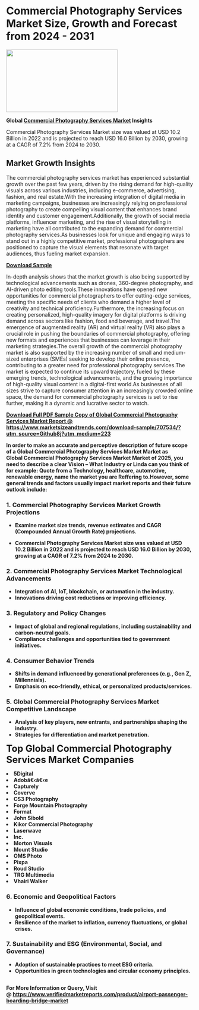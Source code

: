 <H1>Commercial Photography Services Market Size, Growth and Forecast from 2024 - 2031</H1><img class="aligncenter size-medium wp-image-584254" src="https://thirdeyenews.in/wp-content/uploads/2024/09/Global-Market-Research-300x168.jpeg" alt="" width="300" height="168" /><p><strong>Global&nbsp;<a href="https://www.marketsizeandtrends.com/download-sample/707534/?utm_source=Github8j?utm_medium=223">Commercial Photography Services Market</a> Insights</strong></p><p>Commercial Photography Services Market size was valued at USD 10.2 Billion in 2022 and is projected to reach USD 16.0 Billion by 2030, growing at a CAGR of 7.2% from 2024 to 2030.</p><p><h2>Market Growth Insights</h2> <p>The commercial photography services market has experienced substantial growth over the past few years, driven by the rising demand for high-quality visuals across various industries, including e-commerce, advertising, fashion, and real estate.With the increasing integration of digital media in marketing campaigns, businesses are increasingly relying on professional photography to create compelling visual content that enhances brand identity and customer engagement.Additionally, the growth of social media platforms, influencer marketing, and the rise of visual storytelling in marketing have all contributed to the expanding demand for commercial photography services.As businesses look for unique and engaging ways to stand out in a highly competitive market, professional photographers are positioned to capture the visual elements that resonate with target audiences, thus fueling market expansion.</p> <p><strong><a href="#">Download Sample</a></strong></p> <p>In-depth analysis shows that the market growth is also being supported by technological advancements such as drones, 360-degree photography, and AI-driven photo editing tools.These innovations have opened new opportunities for commercial photographers to offer cutting-edge services, meeting the specific needs of clients who demand a higher level of creativity and technical proficiency.Furthermore, the increasing focus on creating personalized, high-quality imagery for digital platforms is driving demand across sectors like fashion, food and beverage, and travel.The emergence of augmented reality (AR) and virtual reality (VR) also plays a crucial role in pushing the boundaries of commercial photography, offering new formats and experiences that businesses can leverage in their marketing strategies.The overall growth of the commercial photography market is also supported by the increasing number of small and medium-sized enterprises (SMEs) seeking to develop their online presence, contributing to a greater need for professional photography services.The market is expected to continue its upward trajectory, fueled by these emerging trends, technological advancements, and the growing importance of high-quality visual content in a digital-first world.As businesses of all sizes strive to capture consumer attention in an increasingly crowded online space, the demand for commercial photography services is set to rise further, making it a dynamic and lucrative sector to watch.</p> <p><strong><a href="#"></p><p><span class=""><strong>Download Full PDF Sample Copy of Global Commercial Photography Services Market Report</strong> @ <a href="https://www.marketsizeandtrends.com/download-sample/707534/?utm_source=Github8j?utm_medium=223" target="_blank">https://www.marketsizeandtrends.com/download-sample/707534/?utm_source=Github8j?utm_medium=223</a></span></p><p>In order to make an accurate and perceptive description of future scope of a Global&nbsp;Commercial Photography Services Market Market as Global&nbsp;Commercial Photography Services Market Market of 2025, you need to describe a clear Vision &ndash; What Industry or Linda can you think of for example: Quote from a Technology, healthcare, automotive, renewable energy, name the market you are Reffering to.However, some general trends and factors usually impact market reports and their future outlook include:</p><h3>1.&nbsp;<strong>Commercial Photography Services Market Growth Projections</strong></h3><ul><li>Examine market size trends, revenue estimates and CAGR (Compounded Annual Growth Rate) projections.</li><li><p>Commercial Photography Services Market size was valued at USD 10.2 Billion in 2022 and is projected to reach USD 16.0 Billion by 2030, growing at a CAGR of 7.2% from 2024 to 2030.</p></li></ul><h3>2.&nbsp;<strong>Commercial Photography Services Market Technological Advancements</strong></h3><ul><li>Integration of AI, IoT, blockchain, or automation in the industry.</li><li>Innovations driving cost reductions or improving efficiency.</li></ul><h3>3.&nbsp;<strong>Regulatory and Policy Changes</strong></h3><ul><li>Impact of global and regional regulations, including sustainability and carbon-neutral goals.</li><li>Compliance challenges and opportunities tied to government initiatives.</li></ul><h3>4.&nbsp;<strong>Consumer Behavior Trends</strong></h3><ul><li>Shifts in demand influenced by generational preferences (e.g., Gen Z, Millennials).</li><li>Emphasis on eco-friendly, ethical, or personalized products/services.</li></ul><h3>5.&nbsp;<strong>Global Commercial Photography Services Market Competitive Landscape</strong></h3><ul><li>Analysis of key players, new entrants, and partnerships shaping the industry.</li><li>Strategies for differentiation and market penetration.</li></ul><p data-pm-slice="1 1 []"><span style="color: inherit; font-family: inherit; font-size: 25px;">Top Global Commercial Photography Services Market Companies</span></p><div class="" data-test-id=""><p><li>5Digital</li><li> Adobâ€‹â€‹e</li><li> Capturely</li><li> Coverve</li><li> CS3 Photography</li><li> Forge Mountain Photography</li><li> Format</li><li> John Sibold</li><li> Kikor Commercial Photography</li><li> Laserwave</li><li> Inc.</li><li> Morton Visuals</li><li> Mount Studio</li><li> OMS Photo</li><li> Pixpa</li><li> Roud Studio</li><li> TRG Multimedia</li><li> Vhairi Walker</li></p></div><h3>6.&nbsp;<strong>Economic and Geopolitical Factors</strong></h3><ul><li>Influence of global economic conditions, trade policies, and geopolitical events.</li><li>Resilience of the market to inflation, currency fluctuations, or global crises.</li></ul><h3>7.&nbsp;<strong>Sustainability and ESG (Environmental, Social, and Governance)</strong></h3><ul><li>Adoption of sustainable practices to meet ESG criteria.</li><li>Opportunities in green technologies and circular economy principles.</li></ul><h2><strong style="font-size: 14px;">For More Information or Query, Visit @&nbsp;</strong><a style="background-color: #ffffff; font-size: 14px;" href="https://www.marketsizeandtrends.com/report/commercial-photography-services-market/" target="_blank">https://www.verifiedmarketreports.com/product/airport-passenger-boarding-bridge-market</a></h2>